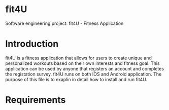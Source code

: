 # fit4U
Software engineering project: fit4U - Fitness Application

# Introduction

fit4U is a fitness application that allows for users to create unique and personalized workouts based on their own interests and fitness goal. This application can be used by anyone that registers an account and completes the registation survey. fit4U runs on both IOS and Android application. The purpose of this file is to exaplin in detail how to install and run fit4U. 

# Requirements


